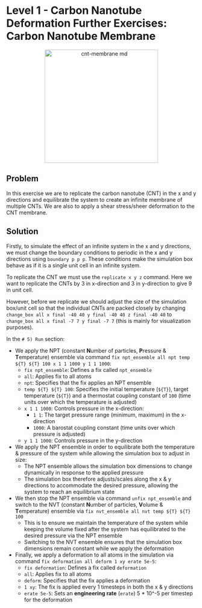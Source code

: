 # Level 1 - Carbon Nanotube Deformation Further Exercises: Carbon Nanotube Membrane

<p align="center">
  <img src="" alt="cnt-membrane md" width="300" />
</p>

## Problem

In this exercise we are to replicate the carbon nanotube (CNT) in the x and y directions and equilibrate the system to create an infinite membrane of multiple CNTs. We are also to apply a shear stress/sheer deformation to the CNT membrane.

## Solution

Firstly, to simulate the effect of an infinite system in the x and y directions, we must change the boundary conditions to periodic in the x and y directions using `boundary p p p`. These conditions make the simulation box behave as if it is a single unit cell in an infinite system.

To replicate the CNT we must use the `replicate x y z` command. Here we want to replicate the CNTs by 3 in x-direction and 3 in y-direction to give 9 in unit cell.

However, before we replicate we should adjust the size of the simulation box/unit cell so that the individual CNTs are packed closely by changing `change_box all x final -40 40 y final -40 40 z final -40 40` to `change_box all x final -7 7 y final -7 7` (this is mainly for visualization purposes).

In the `# 5) Run` section:
* We apply the NPT (constant **N**umber of particles, **P**ressure & **T**emperature) ensemble via command `fix npt_ensemble all npt temp ${T} ${T} 100 x 1 1 1000 y 1 1 1000`:
  * `fix npt_ensemble`: Defines a fix called `npt_ensemble`
  * `all`: Applies fix to all atoms
  * `npt`: Specifies that the fix applies an NPT ensemble
  * `temp ${T} ${T} 100`: Specifies the initial temperature (`${T}`), target temperature (`${T}`) and a thermostat coupling constant of `100` (time units over which the temperature is adjusted)
  * `x 1 1 1000`: Controls pressure in the x-direction:
    * `1 1`: The target pressure range (minimum, maximum) in the x-direction
    * `1000`: A barostat coupling constant (time units over which pressure is adjusted)
  * `y 1 1 1000`: Controls pressure in the y-direction
* We apply the NPT ensemble in order to equilibrate both the temperature & pressure of the system while allowing the simulation box to adjust in size:
  * The NPT ensemble allows the simulation box dimensions to change dynamically in response to the applied pressure
  * The simulation box therefore adjusts/scales along the x & y directions to accommodate the desired pressure, allowing the system to reach an equilibrium state
* We then stop the NPT ensemble via command `unfix npt_ensemble` and switch to the NVT (constant **N**umber of particles, **V**olume & **T**emperature) ensemble via `fix nvt_ensemble all nvt temp ${T} ${T} 100`
  * This is to ensure we maintain the temperature of the system while keeping the volume fixed after the system has equilibrated to the desired pressure via the NPT ensemble
  * Switching to the NVT ensemble ensures that the simulation box dimensions remain constant while we apply the deformation
* Finally, we apply a deformation to all atoms in the simulation via command `fix deformation all deform 1 xy erate 5e-5`:
  * `fix deformation`: Defines a fix called `deformation`
  * `all`: Applies fix to all atoms
  * `deform`: Specifies that the fix applies a deformation
  * `1 xy`: The fix is applied every 1 timesteps in both the x & y directions
  * `erate 5e-5`: Sets an **engineering rate** (`erate`) 5 * 10^-5 per timestep for the deformation

